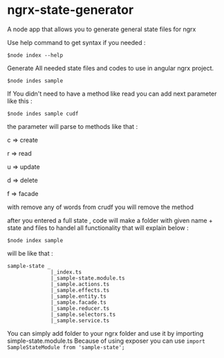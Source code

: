# ngrx-state-generator
A node app that allows you to generate general state files for ngrx

Use help command to get syntax if you needed :
~~~
$node index --help
~~~

Generate All needed state files and codes to use in angular ngrx project.
~~~
$node indes sample
~~~

If You didn't need to have a method like read you can add next parameter like this :
~~~
$node indes sample cudf
~~~

the parameter will parse to methods like that :

c => create

r => read

u => update

d => delete

f => facade

with remove any of words from crudf you will remove the method

after you entered a full state , code will make a folder with given name + state and files to handel all functionality that will explain below : 

```
$node index sample
```
will be like that :

```
sample-state _
              |_index.ts
              |_sample-state.module.ts
              |_sample.actions.ts
              |_sample.effects.ts
              |_sample.entity.ts
              |_sample.facade.ts
              |_sample.reducer.ts
              |_sample.selectors.ts
              |_sample.service.ts
```

You can simply add folder to your ngrx folder and use it by importing simple-state.module.ts
Because of using exposer you can use 
```import SampleStateModule from 'sample-state';```